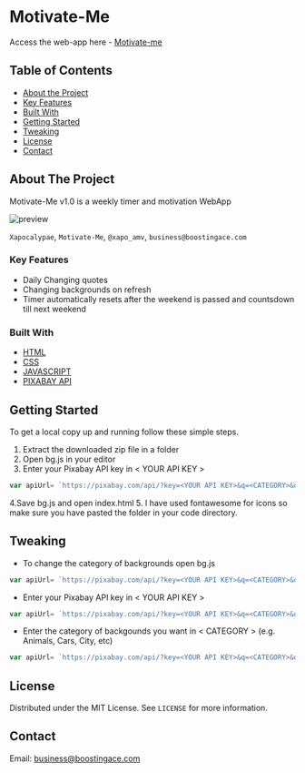 # Motivate-Me

Access the web-app here - [Motivate-me](motivate-me-xapo.netlify.app)


<!-- TABLE OF CONTENTS -->
## Table of Contents

* [About the Project](#about-the-project)
* [Key Features](#key-features)
* [Built With](#built-with)
* [Getting Started](#getting-started)
* [Tweaking](#tweaking)
* [License](#license)
* [Contact](#contact)

<!-- ABOUT THE PROJECT -->
## About The Project

Motivate-Me v1.0 is a weekly timer and motivation WebApp 

![preview](img/preview.PNG)

`Xapocalypae`, `Motivate-Me`, `@xapo_amv`, `business@boostingace.com`

### Key Features
* Daily Changing quotes
* Changing backgrounds on refresh
* Timer automatically resets after the weekend is passed and countsdown till next weekend

### Built With

* [HTML](https://developer.mozilla.org/en-US/docs/Web/HTML)
* [CSS](https://developer.mozilla.org/en-US/docs/Web/CSS)
* [JAVASCRIPT](https://www.javascript.com/)
* [PIXABAY API](https://pixabay.com/service/about/api/)

## Getting Started

To get a local copy up and running follow these simple steps.

1. Extract the downloaded zip file in a folder
2. Open bg.js in your editor
3. Enter your Pixabay API key in < YOUR API KEY >
```js
var apiUrl= `https://pixabay.com/api/?key=<YOUR API KEY>&q=<CATEGORY>&orientation=horizontal&min_width=1920&min_height=1080&page=${randomNumber(1,26)}`;
```
 4.Save bg.js and open index.html
 5. I have used fontawesome for icons so make sure you have pasted the folder in your code directory. 

## Tweaking

* To change the category of backgrounds open bg.js

```js
var apiUrl= `https://pixabay.com/api/?key=<YOUR API KEY>&q=<CATEGORY>&orientation=horizontal&min_width=1920&min_height=1080&page=${randomNumber(1,26)}`;
```
* Enter your Pixabay API key in < YOUR API KEY >
  
```js
var apiUrl= `https://pixabay.com/api/?key=<YOUR API KEY>&q=<CATEGORY>&orientation=horizontal&min_width=1920&min_height=1080&page=${randomNumber(1,26)}`;
```
* Enter the category of backgounds you want in < CATEGORY > (e.g. Animals, Cars, City, etc)

```js
var apiUrl= `https://pixabay.com/api/?key=<YOUR API KEY>&q=<CATEGORY>&orientation=horizontal&min_width=1920&min_height=1080&page=${randomNumber(1,26)}`;
```


## License

Distributed under the MIT License. See `LICENSE` for more information.


## Contact

Email: business@boostingace.com
